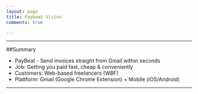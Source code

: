 ```yaml
---
layout: page
title: Paybeat Vision
comments: true

---
```

----
##Summary
* PayBeat - Send invoices straight from Gmail within seconds
* Job: Getting you paid fast, cheap & conveniently
* Customers: Web-based freelancers (WBF)
* Plattform: Gmail (Google Chrome Extension) + Mobile (iOS/Android) 

----

<script src="//use.fonticons.com/d2387eb2.js"></script>

<i class="icon icon-file"></i>


